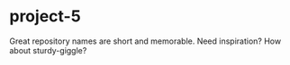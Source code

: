 # project-5
Great repository names are short and memorable. Need inspiration? How about sturdy-giggle?
